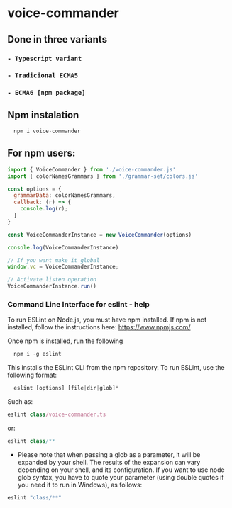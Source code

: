 
# voice-commander

## Done in three variants
### `- Typescript variant`
### `- Tradicional ECMA5`
### `- ECMA6 [npm package]`

## Npm instalation
```js
  npm i voice-commander
```

## For npm users:

```js
import { VoiceCommander } from './voice-commander.js'
import { colorNamesGrammars } from './grammar-set/colors.js'

const options = {
  grammarData: colorNamesGrammars,
  callback: (r) => {
    console.log(r);
  }
}

const VoiceCommanderInstance = new VoiceCommander(options)

console.log(VoiceCommanderInstance)

// If you want make it global
window.vc = VoiceCommanderInstance;

// Activate listen operation
VoiceCommanderInstance.run()

```

### Command Line Interface for eslint - help

To run ESLint on Node.js, you must have npm installed. If npm is not installed, follow the instructions here: https://www.npmjs.com/

Once npm is installed, run the following
```js
  npm i -g eslint
```

This installs the ESLint CLI from the npm repository. To run ESLint, use the following format:
```js
  eslint [options] [file|dir|glob]*
```

Such as:
```js
eslint class/voice-commander.ts
```

or:

```js
eslint class/**
```

 - Please note that when passing a glob as a parameter, it will be expanded by your shell. The results of the expansion can vary depending on your shell, and its configuration. If you want to use node glob syntax, you have to quote your parameter (using double quotes if you need it to run in Windows), as follows:

```js
eslint "class/**"
```
